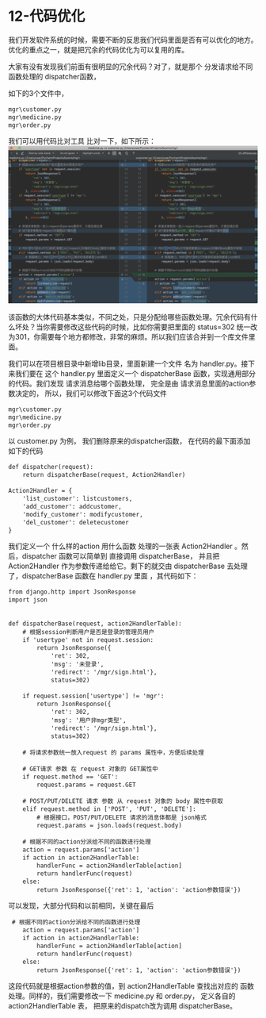 # 12-代码优化


我们开发软件系统的时候，需要不断的反思我们代码里面是否有可以优化的地方。优化的重点之一，就是把冗余的代码优化为可以复用的库。


大家有没有发现我们前面有很明显的冗余代码？对了，就是那个 分发请求给不同函数处理的 dispatcher函数，

如下的3个文件中，
```
mgr\customer.py
mgr\medicine.py
mgr\order.py
```

我们可以用代码比对工具 比对一下，如下所示：
![](_v_images/20201201165747408_1183755077.png)


该函数的大体代码基本类似，不同之处，只是分配给哪些函数处理。冗余代码有什么坏处？当你需要修改这些代码的时候，比如你需要把里面的 status=302 统一改为301，你需要每个地方都修改，非常的麻烦。所以我们应该合并到一个库文件里面。



我们可以在项目根目录中新增lib目录，里面新建一个文件 名为 handler.py。接下来我们要在 这个 handler.py 里面定义一个 dispatcherBase 函数，实现通用部分的代码。我们发现 请求消息给哪个函数处理， 完全是由 请求消息里面的action参数决定的， 所以，我们可以修改下面这3个代码文件

```
mgr\customer.py
mgr\medicine.py
mgr\order.py
```

以 customer.py 为例， 我们删除原来的dispatcher函数， 在代码的最下面添加 如下的代码

```
def dispatcher(request):
    return dispatcherBase(request, Action2Handler)

Action2Handler = {
    'list_customer': listcustomers,
    'add_customer': addcustomer,
    'modify_customer': modifycustomer,
    'del_customer': deletecustomer
}
```

我们定义一个 什么样的action 用什么函数 处理的一张表 Action2Handler 。然后，dispatcher 函数可以简单到 直接调用 dispatcherBase， 并且把Action2Handler 作为参数传递给给它。剩下的就交由 dispatcherBase 去处理了，dispatcherBase 函数在 handler.py 里面 ，其代码如下：

```
from django.http import JsonResponse
import json


def dispatcherBase(request, action2HandlerTable):
    # 根据session判断用户是否是登录的管理员用户
    if 'usertype' not in request.session:
        return JsonResponse({
            'ret': 302,
            'msg': '未登录',
            'redirect': '/mgr/sign.html'},
            status=302)

    if request.session['usertype'] != 'mgr':
        return JsonResponse({
            'ret': 302,
            'msg': '用户非mgr类型',
            'redirect': '/mgr/sign.html'},
            status=302)

    # 将请求参数统一放入request 的 params 属性中，方便后续处理

    # GET请求 参数 在 request 对象的 GET属性中
    if request.method == 'GET':
        request.params = request.GET

    # POST/PUT/DELETE 请求 参数 从 request 对象的 body 属性中获取
    elif request.method in ['POST', 'PUT', 'DELETE']:
        # 根据接口，POST/PUT/DELETE 请求的消息体都是 json格式
        request.params = json.loads(request.body)

    # 根据不同的action分派给不同的函数进行处理
    action = request.params['action']
    if action in action2HandlerTable:
        handlerFunc = action2HandlerTable[action]
        return handlerFunc(request)
    else:
        return JsonResponse({'ret': 1, 'action': 'action参数错误'})

```
可以发现，大部分代码和以前相同，关键在最后

```
 # 根据不同的action分派给不同的函数进行处理
    action = request.params['action']
    if action in action2HandlerTable:
        handlerFunc = action2HandlerTable[action]
        return handlerFunc(request)
    else:
        return JsonResponse({'ret': 1, 'action': 'action参数错误'})

```
这段代码就是根据action参数的值，到 action2HandlerTable 查找出对应的 函数处理。同样的，我们需要修改一下 medicine.py 和 order.py， 定义各自的 action2HandlerTable 表， 把原来的dispatch改为调用 dispatcherBase。